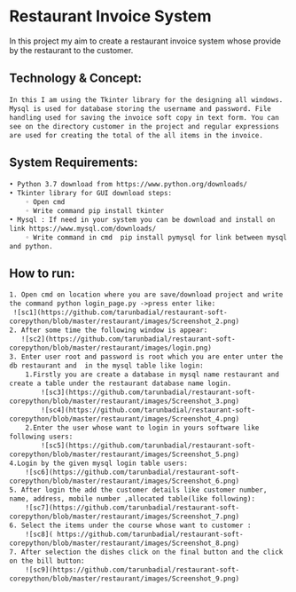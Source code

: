 # Restaurant Invoice System
In this project my aim to create a restaurant invoice system whose provide by the restaurant to the customer.
## Technology & Concept:
    In this I am using the Tkinter library for the designing all windows. Mysql is used for database storing the username and password. File handling used for saving the invoice soft copy in text form. You can see on the directory customer in the project and regular expressions are used for creating the total of the all items in the invoice. 
## System Requirements:
    • Python 3.7 download from https://www.python.org/downloads/
    • Tkinter library for GUI download steps:
        ◦ Open cmd
        ◦ Write command pip install tkinter
    • Mysql : If need in your system you can be download and install on link https://www.mysql.com/downloads/
        ◦ Write command in cmd  pip install pymysql for link between mysql and python.
## How to run:
    1. Open cmd on location where you are save/download project and write the command python login_page.py ->press enter like:
     ![sc1](https://github.com/tarunbadial/restaurant-soft-corepython/blob/master/restaurant/images/Screenshot_2.png)
    2. After some time the following window is appear:
       ![sc2](https://github.com/tarunbadial/restaurant-soft-corepython/blob/master/restaurant/images/login.png)
    3. Enter user root and password is root which you are enter unter the db restaurant and  in the mysql table like login:
        1.Firstly you are create a database in mysql name restaurant and create a table under the restaurant database name login. 
            ![sc3](https://github.com/tarunbadial/restaurant-soft-corepython/blob/master/restaurant/images/Screenshot_3.png)
            ![sc4](https://github.com/tarunbadial/restaurant-soft-corepython/blob/master/restaurant/images/Screenshot_4.png)
        2.Enter the user whose want to login in yours software like following users:
            ![sc5](https://github.com/tarunbadial/restaurant-soft-corepython/blob/master/restaurant/images/Screenshot_5.png)
    4.Login by the given mysql login table users:
        ![sc6](https://github.com/tarunbadial/restaurant-soft-corepython/blob/master/restaurant/images/Screenshot_6.png)
    5. After login the add the customer details like customer number, name, address, mobile number ,allocated table(like following):
        ![sc7](https://github.com/tarunbadial/restaurant-soft-corepython/blob/master/restaurant/images/Screenshot_7.png)
    6. Select the items under the course whose want to customer :
        ![sc8]( https://github.com/tarunbadial/restaurant-soft-corepython/blob/master/restaurant/images/Screenshot_8.png)
    7. After selection the dishes click on the final button and the click on the bill button:
        ![sc9](https://github.com/tarunbadial/restaurant-soft-corepython/blob/master/restaurant/images/Screenshot_9.png)
